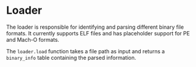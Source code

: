 # Loader

The loader is responsible for identifying and parsing different binary file formats. It currently supports ELF files and has placeholder support for PE and Mach-O formats.

The `loader.load` function takes a file path as input and returns a `binary_info` table containing the parsed information.